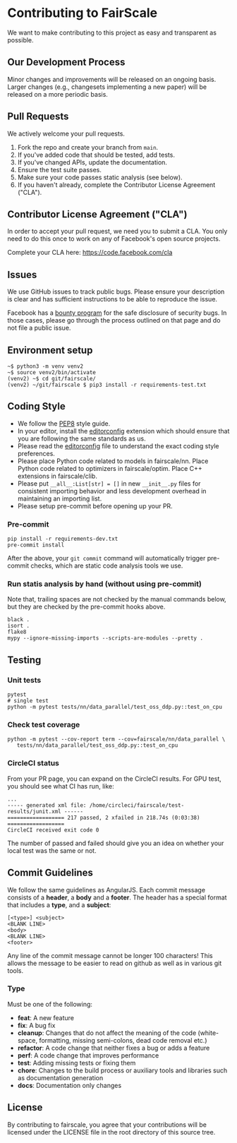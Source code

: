 # Contributing to FairScale

We want to make contributing to this project as easy and transparent as
possible.

## Our Development Process

Minor changes and improvements will be released on an ongoing basis. Larger
changes (e.g., changesets implementing a new paper) will be released on a
more periodic basis.

## Pull Requests

We actively welcome your pull requests.

1. Fork the repo and create your branch from `main`.
2. If you've added code that should be tested, add tests.
3. If you've changed APIs, update the documentation.
4. Ensure the test suite passes.
5. Make sure your code passes static analysis (see below).
6. If you haven't already, complete the Contributor License Agreement ("CLA").

## Contributor License Agreement ("CLA")

In order to accept your pull request, we need you to submit a CLA. You only need
to do this once to work on any of Facebook's open source projects.

Complete your CLA here: <https://code.facebook.com/cla>

## Issues

We use GitHub issues to track public bugs. Please ensure your description is
clear and has sufficient instructions to be able to reproduce the issue.

Facebook has a [bounty program](https://www.facebook.com/whitehat/) for the safe
disclosure of security bugs. In those cases, please go through the process
outlined on that page and do not file a public issue.

## Environment setup

```
~$ python3 -m venv venv2
~$ source venv2/bin/activate
(venv2) ~$ cd git/fairscale/
(venv2) ~/git/fairscale $ pip3 install -r requirements-test.txt
```

## Coding Style

* We follow the [PEP8](https://www.python.org/dev/peps/pep-0008/) style guide.
* In your editor, install the [editorconfig](https://editorconfig.org/) extension
  which should ensure that you are following the same standards as us.
* Please read the [editorconfig](.editorconfig) file to understand the exact coding style preferences.
* Please place Python code related to models in fairscale/nn. Place Python code related to optimizers
  in fairscale/optim. Place C++ extensions in fairscale/clib.
* Please put `__all__:List[str] = []` in new `__init__.py` files for consistent importing behavior
  and less development overhead in maintaining an importing list.
* Please setup pre-commit before opening up your PR.

### Pre-commit

```
pip install -r requirements-dev.txt
pre-commit install
```

After the above, your `git commit` command will automatically trigger pre-commit
checks, which are static code analysis tools we use.

### Run statis analysis by hand (without using pre-commit)

Note that, trailing spaces are not checked by the manual commands below, but they are checked by the pre-commit hooks above.

```
black .
isort .
flake8
mypy --ignore-missing-imports --scripts-are-modules --pretty .
```

## Testing

### Unit tests

```
pytest
# single test
python -m pytest tests/nn/data_parallel/test_oss_ddp.py::test_on_cpu
```

### Check test coverage

```
python -m pytest --cov-report term --cov=fairscale/nn/data_parallel \
   tests/nn/data_parallel/test_oss_ddp.py::test_on_cpu
```

### CircleCI status

From your PR page, you can expand on the CircleCI results. For GPU test, you should see
what CI has run, like:

```
...
----- generated xml file: /home/circleci/fairscale/test-results/junit.xml ------
================== 217 passed, 2 xfailed in 218.74s (0:03:38) ==================
CircleCI received exit code 0
```

The number of passed and failed should give you an idea on whether your local
test was the same or not.

## Commit Guidelines

We follow the same guidelines as AngularJS. Each commit message consists of a **header**,
a **body** and a **footer**.  The header has a special format that includes a **type**,
and a **subject**:

```
[<type>] <subject>
<BLANK LINE>
<body>
<BLANK LINE>
<footer>
```

Any line of the commit message cannot be longer 100 characters! This allows the message to be easier
to read on github as well as in various git tools.

### Type

Must be one of the following:

* **feat**: A new feature
* **fix**: A bug fix
* **cleanup**: Changes that do not affect the meaning of the code (white-space, formatting, missing
  semi-colons, dead code removal etc.)
* **refactor**: A code change that neither fixes a bug or adds a feature
* **perf**: A code change that improves performance
* **test**: Adding missing tests or fixing them
* **chore**: Changes to the build process or auxiliary tools and libraries such as documentation
generation
* **docs**: Documentation only changes

## License

By contributing to fairscale, you agree that your contributions will be licensed
under the LICENSE file in the root directory of this source tree.
